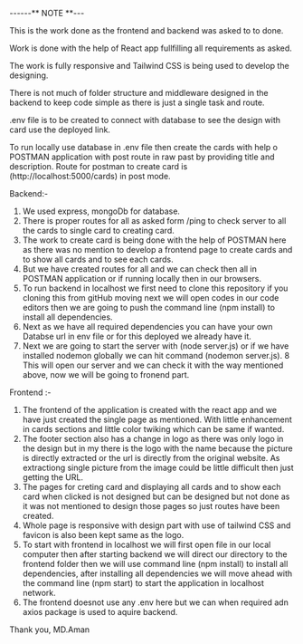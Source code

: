 ------** NOTE **---

This is the work done as the frontend and backend was asked to to done.

Work is done with the help of React app fullfilling all requirements as asked.

The work is fully responsive and Tailwind CSS is being used to develop the designing.

There is not much of folder structure and middleware designed in the backend to keep code simple as there is just a single task and route.

.env file is to be created to connect with database to see the design with card use the deployed link.

To run locally use database in .env file then create the cards with help o POSTMAN application with post route in raw past by providing title and description. Route for postman to create card is (http://localhost:5000/cards) in post mode.


Backend:-
1. We used express, mongoDb for database.
2. There is proper routes for all as asked form /ping to check server to all the cards to single card to creating card.
3. The work to create card is being done with the help of POSTMAN here as there was no mention to develop a frontend page to create cards and to show all cards and to see each cards.
4. But we have created routes for all and we can check then all in POSTMAN application or if running locally then in our browsers.
5. To run backend in localhost we first need to clone this repository if you cloning this from gitHub moving next we will open codes in our code editors then we are going to push the command line (npm install) to install all dependencies.
6. Next as we have all required dependencies you can have your own Databse url in env file or for this deployed we already have it.
7. Next we are going to start the server with (node server.js) or if we have installed nodemon globally we can hit command (nodemon server.js).
8 This will open our server and we can check it with the way mentioned above, now we will be going to fronend part.


Frontend :-

1. The frontend of the application is created with the react app and we have just created the single page as mentioned. With little enhancement in cards sections and little color twiking which can be same if wanted.
2. The footer section also has a change in logo as there was only logo in the design but in my there is the logo with the name because the picture is directly extracted or the url is directly from the original website. As extractiong single picture from the image could be little difficult then just getting the URL.
3. The pages for creting card and displaying all cards and to show each card when clicked is not designed but can be designed but not done as it was not mentioned to design those pages so just routes have been created.
4. Whole page is responsive with design part with use of tailwind CSS and favicon is also been kept same as the logo.
5. To start with frontend in localhost we will first open file in our local computer then after starting backend we will direct our directory to the frontend folder then we will use command line (npm install) to install all dependencies, after installing all dependencies we will move ahead with the command line (npm start) to start the application in localhost network.
6. The frontend doesnot use any .env here but we can when required adn axios package is used to aquire backend.

Thank you,
MD.Aman